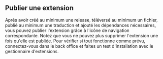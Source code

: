## Publier une extension

Après avoir créé au minimum une release, téléversé au minimum un fichier, publié
au minimum une traduction et ajouté les dépendances nécessaires, vous pouvez
publier l'extension grâce à l'icône de navigation correspondante. Notez que vous
ne pouvez plus supprimer l'extension une fois qu'elle est publiée. Pour vérifier
si tout fonctionne comme prévu, connectez-vous dans le back office et faites un
test d'installation avec le gestionnaire d'extensions.
